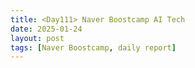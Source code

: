 ```yaml
---
title: <Day111> Naver Boostcamp AI Tech
date: 2025-01-24
layout: post
tags: [Naver Boostcamp, daily report]
---
```

